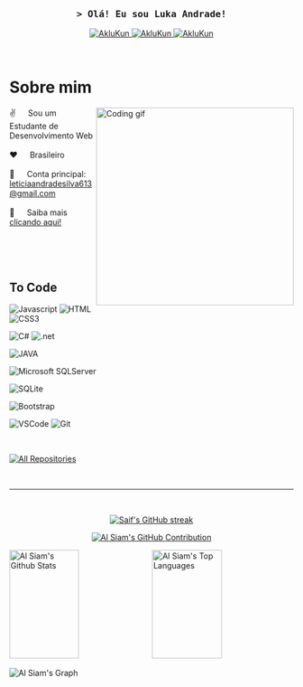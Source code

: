<!--
<h2 align="center">
  Welcome to Al Siam World!
  <img src="https://media.giphy.com/media/hvRJCLFzcasrR4ia7z/giphy.gif" width="28">
</h2>
-->

<!--
<p align="center">
  <a href="https://github.com/AkluKun"><img src="https://readme-typing-svg.herokuapp.com/?lines=Self%20Taught%20Programmer;Front%20End%20Developer;1.5%2B%20years%20of%20coding%20experience;Always%20learning%20new%20things&center=true&width=380&height=45"></a>
</p>

 -->

<!-- [![wakatime](https://wakatime.com/badge/user/eebb3dd8-d9b2-40de-9b88-6fd6cac99dbc.svg)](https://wakatime.com/@eebb3dd8-d9b2-40de-9b88-6fd6cac99dbc) -->

<!-- Intro  -->
<h3 align="center">
        <samp>&gt; Olá! Eu sou Luka Andrade!  </samp>
</h3>

<p align="center">

 <a href="www.linkedin.com/in/leticia-andrade-da-silva" target="_blank">
  <img src="https://img.shields.io/badge/LinkedIn-0077B5?style=for-the-badge&logo=linkedin&logoColor=white" alt="AkluKun"/>
 </a>
 <!-- <a href="https://dev.to/AkluKun" target="_blank">
  <img src="https://img.shields.io/badge/dev.to-0A0A0A?style=for-the-badge&logo=dev.to&logoColor=white" alt="AkluKun" />
 </a> -->

 <a href="www.instagram.com/lxh._.and" target="_blank">
  <img src="https://img.shields.io/badge/Instagram-E4405F?style=for-the-badge&logo=instagram&logoColor=white" alt="AkluKun" />
 </a> 
 <a href="www.github.com/AkluKun" target="_blank">
  <img src="https://img.shields.io/badge/GitHub-100000?style=for-the-badge&logo=github&logoColor=white" alt="AkluKun"  />
  </a> 
</p>
<br />

<!-- About Section -->
 # Sobre mim
 
<p>
 <img align="right" width="350" src="/assets/programmer.gif" alt="Coding gif" />
  
 ✌️ &emsp; Sou um Estudante de Desenvolvimento Web <br/><br/>
 ❤️ &emsp; Brasileiro <br/><br/>
 📧 &emsp; Conta principal: leticiaandradesilva613@gmail.com <br/><br/>
 💬 &emsp; Saiba mais  <a href="https://aklukun.github.io/AkluKun" target="_blank">clicando aqui!</a>

</p>

<br/>
<br/>
<br/>

## To Code
<!-- ![Nodejs](https://img.shields.io/badge/Nodejs-3C873A?style=for-the-badge&labelColor=black&logo=node.js&logoColor=3C873A)
![Express.js](https://img.shields.io/badge/Express.js-000000?style=for-the-badge&logo=express&logoColor=white)
![React](https://img.shields.io/badge/-React-61DBFB?style=for-the-badge&labelColor=black&logo=react&logoColor=61DBFB)
![React Native](https://img.shields.io/badge/React_Native-20232A?style=for-the-badge&logo=react&logoColor=61DAFB)
![VUE.js](https://img.shields.io/badge/Vue.js-35495E?style=for-the-badge&logo=vue.js&logoColor=4FC08D)
![Angular.js](https://img.shields.io/badge/Angular-DD0031?style=for-the-badge&logo=angular&logoColor=white![Express.js](https://img.shields.io/badge/Express.js-000000style=for-the-badge&logo=express&logoColor=white))
![Sequelize.js](https://img.shields.io/badge/sequelize-323330?style=for-the-badge&logo=sequelize&logoColor=blue)
![Typescript](https://img.shields.io/badge/Typescript-007acc?style=for-the-badge&labelColor=black&logo=typescript&logoColor=007acc) -->

<!-- ![PHP](https://img.shields.io/badge/PHP-777BB4?style=for-the-badge&logo=php&logoColor=white)     -->
![Javascript](https://img.shields.io/badge/Javascript-F0DB4F?style=for-the-badge&labelColor=black&logo=javascript&logoColor=F0DB4F)
![HTML](https://img.shields.io/badge/HTML5-E34F26?style=for-the-badge&logo=html5&logoColor=white)
![CSS3](https://img.shields.io/badge/CSS3-1572B6?style=for-the-badge&logo=css3&logoColor=white)

![C#](https://img.shields.io/badge/C%23-239120?style=for-the-badge&logo=c-sharp&logoColor=white)
![.net](https://img.shields.io/badge/.NET-5C2D91?style=for-the-badge&logo=.net&logoColor=white)
<!-- 
![Python](https://img.shields.io/badge/Python-3776AB?style=for-the-badge&logo=python&logoColor=white) -->

![JAVA](https://img.shields.io/badge/Java-ED8B00?style=for-the-badge&logo=openjdk&logoColor=white)
<!-- ![Spring](https://img.shields.io/badge/Spring-6DB33F?style=for-the-badge&logo=spring&logoColor=white) -->
<!-- 
![MySQL](https://img.shields.io/badge/MySQL-00000F?style=for-the-badge&logo=mysql&logoColor=white)
![MongoDB](https://img.shields.io/badge/MongoDB-4EA94B?style=for-the-badge&logo=mongodb&logoColor=white) -->
![Microsoft SQLServer](https://img.shields.io/badge/Microsoft_SQL_Server-CC2927?style=for-the-badge&logo=microsoft-sql-server&logoColor=white)
<!-- ![PostgreSQL](https://img.shields.io/badge/PostgreSQL-316192?style=for-the-badge&logo=postgresql&logoColor=white) -->
![SQLite](https://img.shields.io/badge/SQLite-07405E?style=for-the-badge&logo=sqlite&logoColor=white)

<!-- ![JQuery](https://img.shields.io/badge/jQuery-0769AD?style=for-the-badge&logo=jquery&logoColor=white)
![SASS Badge](https://img.shields.io/badge/Sass-CC6699?style=for-the-badge&logo=sass&logoColor=white) -->
![Bootstrap](https://img.shields.io/badge/Bootstrap-563D7C?style=for-the-badge&logo=bootstrap&logoColor=white)

![VSCode](https://img.shields.io/badge/Visual_Studio-0078d7?style=for-the-badge&logo=visual%20studio&logoColor=white)
![Git](https://img.shields.io/badge/Git-F05032?style=for-the-badge&logo=git&logoColor=white)
<!-- ![Microsoft Azure](https://img.shields.io/badge/Microsoft_Azure-0089D6?style=for-the-badge&logo=microsoft-azure&logoColor=white)
![Microsoft VISIO](https://img.shields.io/badge/Microsoft_Visio-3955A3?style=for-the-badgee&logo=microsoft-visio&logoColor=white) -->




<br/>

<!-- ## Top Open Source -
[![iTasks](https://github-readme-stats.vercel.app/api/pin/?username=AkluKun&repo=itasks&border_color=7F3FBF&bg_color=0D1117&title_color=C9D1D9&text_color=8B949E&icon_color=7F3FBF)](https://github.com/AkluKun/itasks)
[![urFolio](https://github-readme-stats.vercel.app/api/pin/?username=AkluKun&repo=urfolio&border_color=7F3FBF&bg_color=0D1117&title_color=C9D1D9&text_color=8B949E&icon_color=7F3FBF)](https://github.com/AkluKun/urfolio)
[![Web Projects](https://github-readme-stats.vercel.app/api/pin/?username=AkluKun&repo=web-projects&border_color=7F3FBF&bg_color=0D1117&title_color=C9D1D9&text_color=8B949E&icon_color=7F3FBF)](https://github.com/AkluKun/web-projects)
[![Al Siam Readme](https://github-readme-stats.vercel.app/api/pin/?username=AkluKun&repo=AkluKun&border_color=7F3FBF&bg_color=0D1117&title_color=C9D1D9&text_color=8B949E&icon_color=7F3FBF)](https://github.com/AkluKun/AkluKun) -->

<p align="left">
  <a href="https://github.com/AkluKun?tab=repositories" target="_blank"><img alt="All Repositories" title="All Repositories" src="https://img.shields.io/badge/-All%20Repos-2962FF?style=for-the-badge&logo=koding&logoColor=white"/></a>
</p>

<br/>
<hr/>
<br/>

<p align="center">
  <a href="https://github.com/AkluKun">
    <img src="https://github-readme-streak-stats.herokuapp.com/?user=AkluKun&theme=radical&border=7F3FBF&background=0D1117" alt="Saif's GitHub streak"/>
  </a>
</p>

<p align="center">
  <a href="https://github.com/AkluKun">
    <img src="https://github-profile-summary-cards.vercel.app/api/cards/profile-details?username=AkluKun&theme=radical" alt="Al Siam's GitHub Contribution"/>
  </a>
</p>

<a> 
    <a href="https://github.com/AkluKun"><img alt="Al Siam's Github Stats" src="https://denvercoder1-github-readme-stats.vercel.app/api?username=AkluKun&show_icons=true&count_private=true&theme=react&border_color=7F3FBF&bg_color=0D1117&title_color=F85D7F&icon_color=F8D866" height="192px" width="49.5%"/></a>
  <a href="https://github.com/AkluKun"><img alt="Al Siam's Top Languages" src="https://denvercoder1-github-readme-stats.vercel.app/api/top-langs/?username=AkluKun&langs_count=8&layout=compact&theme=react&border_color=7F3FBF&bg_color=0D1117&title_color=F85D7F&icon_color=F8D866" height="192px" width="49.5%"/></a>
  <br/>
</a>


![Al Siam's Graph](https://github-readme-activity-graph.vercel.app/graph?username=AkluKun&custom_title=Al%20Siam's%20GitHub%20Activity%20Graph&bg_color=0D1117&color=7F3FBF&line=7F3FBF&point=7F3FBF&area_color=FFFFFF&title_color=FFFFFF&area=true)
